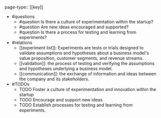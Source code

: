 page-type:: [[key]]
- #questions
	- #question Is there a culture of experimentation within the startup?
	- #question Are new ideas encouraged and supported?
	- #question Is there a process for testing and learning from experiments?
- #relations
	- [[experiment list]]: Experiments are tests or trials designed to validate assumptions and hypotheses about a business model's value proposition, customer segments, and revenue streams.
	- [[validation]]: the process of testing and verifying the assumptions and hypotheses underlying a business model.
	- [[communication]]: the exchange of information and ideas between the company and its stakeholders.
- #TODOs
	- TODO Foster a culture of experimentation and innovation within the startup
	- TODO  Encourage and support new ideas
	- TODO  Establish processes for testing and learning from experiments.











